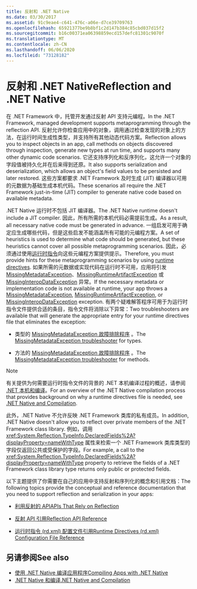 ```yaml
---
title: 反射和 .NET Native
ms.date: 03/30/2017
ms.assetid: 91c9eae4-c641-476c-a06e-d7ce39709763
ms.openlocfilehash: 65921377be9b8bf1c2d147b384c85cbd037d15f2
ms.sourcegitcommit: b16c00371ea06398859ecd157defc81301c9070f
ms.translationtype: MT
ms.contentlocale: zh-CN
ms.lasthandoff: 06/06/2020
ms.locfileid: "73128182"
---
```

# <a name="reflection-and-net-native"></a><span data-ttu-id="3d014-102">反射和 .NET Native</span><span class="sxs-lookup"><span data-stu-id="3d014-102">Reflection and .NET Native</span></span>
<span data-ttu-id="3d014-103">在 .NET Framework 中，托管开发通过反射 API 支持元编程。</span><span class="sxs-lookup"><span data-stu-id="3d014-103">In the .NET Framework, managed development supports metaprogramming through the reflection API.</span></span> <span data-ttu-id="3d014-104">反射允许你检查应用中的对象，调用通过检查发现的对象上的方法，在运行时间生成性类型，并支持所有其他动态代码方案。</span><span class="sxs-lookup"><span data-stu-id="3d014-104">Reflection allows you to inspect objects in an app, call methods on objects discovered through inspection, generate new types at run time, and supports many other dynamic code scenarios.</span></span> <span data-ttu-id="3d014-105">它还支持序列化和反序列化，这允许一个对象的字段值被持久化并在后来得到还原。</span><span class="sxs-lookup"><span data-stu-id="3d014-105">It also supports serialization and deserialization, which allows an object's field values to be persisted and later restored.</span></span> <span data-ttu-id="3d014-106">这些方案都要求 .NET Framework 及时生成 (JIT) 编译器以可用的元数据为基础生成本机代码。</span><span class="sxs-lookup"><span data-stu-id="3d014-106">These scenarios all require the .NET Framework just-in-time (JIT) compiler to generate native code based on available metadata.</span></span>  
  
 <span data-ttu-id="3d014-107">.NET Native 运行时不包括 JIT 编译器。</span><span class="sxs-lookup"><span data-stu-id="3d014-107">The .NET Native runtime doesn't include a JIT compiler.</span></span> <span data-ttu-id="3d014-108">因此，所有所需的本机代码必需提前生成。</span><span class="sxs-lookup"><span data-stu-id="3d014-108">As a result, all necessary native code must be generated in advance.</span></span> <span data-ttu-id="3d014-109">一组启发可用于确定应生成哪些代码，但是这些启发不能涵盖所有可能的元编程方案。</span><span class="sxs-lookup"><span data-stu-id="3d014-109">A set of heuristics is used to determine what code should be generated, but these heuristics cannot cover all possible metaprogramming scenarios.</span></span>  <span data-ttu-id="3d014-110">因此，必须通过使用[运行时指令](runtime-directives-rd-xml-configuration-file-reference.md)向这些元编程方案提供提示。</span><span class="sxs-lookup"><span data-stu-id="3d014-110">Therefore, you must provide hints for these metaprogramming scenarios by using [runtime directives](runtime-directives-rd-xml-configuration-file-reference.md).</span></span> <span data-ttu-id="3d014-111">如果所需的元数据或实现代码在运行时不可用，应用将引发 [MissingMetadataException](missingmetadataexception-class-net-native.md)、[MissingRuntimeArtifactException](missingruntimeartifactexception-class-net-native.md) 或 [MissingInteropDataException](missinginteropdataexception-class-net-native.md) 异常。</span><span class="sxs-lookup"><span data-stu-id="3d014-111">If the necessary metadata or implementation code is not available at runtime, your app throws a [MissingMetadataException](missingmetadataexception-class-net-native.md), [MissingRuntimeArtifactException](missingruntimeartifactexception-class-net-native.md), or [MissingInteropDataException](missinginteropdataexception-class-net-native.md) exception.</span></span> <span data-ttu-id="3d014-112">有两个疑难解答程序可用于为运行时指令文件提供合适的条目，指令文件将消除以下异常：</span><span class="sxs-lookup"><span data-stu-id="3d014-112">Two troubleshooters are available that will generate the appropriate entry for your runtime directives file that eliminates the exception:</span></span>  
  
- <span data-ttu-id="3d014-113">类型的 [MissingMetadataException 故障排除程序](https://dotnet.github.io/native/troubleshooter/type.html) 。</span><span class="sxs-lookup"><span data-stu-id="3d014-113">The [MissingMetadataException troubleshooter](https://dotnet.github.io/native/troubleshooter/type.html) for types.</span></span>  
  
- <span data-ttu-id="3d014-114">方法的 [MissingMetadataException 故障排除程序](https://dotnet.github.io/native/troubleshooter/method.html) 。</span><span class="sxs-lookup"><span data-stu-id="3d014-114">The [MissingMetadataException troubleshooter](https://dotnet.github.io/native/troubleshooter/method.html) for methods.</span></span>  
  
> [!NOTE]
> <span data-ttu-id="3d014-115">有关提供为何需要运行时指令文件的背景的 .NET 本机编译过程的概述，请参阅 [.NET 本机和编译](net-native-and-compilation.md)。</span><span class="sxs-lookup"><span data-stu-id="3d014-115">For an overview of the .NET Native compilation process that provides background on why a runtime directives file is needed, see [.NET Native and Compilation](net-native-and-compilation.md).</span></span>  
  
 <span data-ttu-id="3d014-116">此外，.NET Native 不允许反映 .NET Framework 类库的私有成员。</span><span class="sxs-lookup"><span data-stu-id="3d014-116">In addition, .NET Native doesn't allow you to reflect over private members of the .NET Framework class library.</span></span> <span data-ttu-id="3d014-117">例如，调用 <xref:System.Reflection.TypeInfo.DeclaredFields%2A?displayProperty=nameWithType> 属性来检索一个 .NET Framework 类库类型的字段仅返回公共或受保护的字段。</span><span class="sxs-lookup"><span data-stu-id="3d014-117">For example, a call to the <xref:System.Reflection.TypeInfo.DeclaredFields%2A?displayProperty=nameWithType> property to retrieve the fields of a .NET Framework class library type returns only public or protected fields.</span></span>  
  
 <span data-ttu-id="3d014-118">以下主题提供了你需要在自己的应用中支持反射和序列化的概念和引用文档：</span><span class="sxs-lookup"><span data-stu-id="3d014-118">The following topics provide the conceptual and reference documentation that you need to support reflection and serialization in your apps:</span></span>  
  
- [<span data-ttu-id="3d014-119">利用反射的 API</span><span class="sxs-lookup"><span data-stu-id="3d014-119">APIs That Rely on Reflection</span></span>](apis-that-rely-on-reflection.md)  
  
- [<span data-ttu-id="3d014-120">反射 API 引用</span><span class="sxs-lookup"><span data-stu-id="3d014-120">Reflection API Reference</span></span>](net-native-reflection-api-reference.md)  
  
- [<span data-ttu-id="3d014-121">运行时指令 (rd.xml) 配置文件引用</span><span class="sxs-lookup"><span data-stu-id="3d014-121">Runtime Directives (rd.xml) Configuration File Reference</span></span>](runtime-directives-rd-xml-configuration-file-reference.md)  
  
## <a name="see-also"></a><span data-ttu-id="3d014-122">另请参阅</span><span class="sxs-lookup"><span data-stu-id="3d014-122">See also</span></span>

- [<span data-ttu-id="3d014-123">使用 .NET Native 编译应用程序</span><span class="sxs-lookup"><span data-stu-id="3d014-123">Compiling Apps with .NET Native</span></span>](index.md)
- [<span data-ttu-id="3d014-124">.NET Native 和编译</span><span class="sxs-lookup"><span data-stu-id="3d014-124">.NET Native and Compilation</span></span>](net-native-and-compilation.md)

